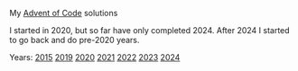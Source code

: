 My [Advent of Code](https://adventofcode.com/) solutions

I started in 2020, but so far have only completed 2024. After 2024 I
started to go back and do pre-2020 years.

Years: 
    [2015](2015) [2019](2019) 
    [2020](2020) [2021](2021) [2022](2022) [2023](2023) [2024](2024)

